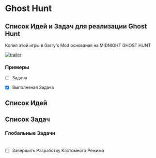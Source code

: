# Ghost Hunt

## Список Идей и Задач для реализации Ghost Hunt

Копия этой игры в Garry's Mod основаная на MIDNIGHT GHOST HUNT

[![trailer](https://img.youtube.com/vi/4UuGmbh5kZk/0.jpg)](https://www.youtube.com/watch?v=4UuGmbh5kZk)

### Примеры

- [ ] Задача

- [x] Выполненая Задача

## Список Идей

## Список Задач

### Глобальные Задачи

#
- [ ] Завершить Разработку Кастомного Режима
